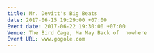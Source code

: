 ```yaml
---
title: Mr. Devitt's Big Beats
date: 2017-06-15 19:29:00 +07:00
Event date: 2017-06-22 19:30:00 +07:00
Venue: The Bird Cage, Ma May Back of  nowhere
Event URL: www.gogole.com
---
```


